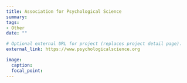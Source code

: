 ```yaml
---
title: Association for Psychological Science
summary: 
tags:
- Other
date: ""

# Optional external URL for project (replaces project detail page).
external_link: https://www.psychologicalscience.org

image:
  caption: 
  focal_point: 
---
```

